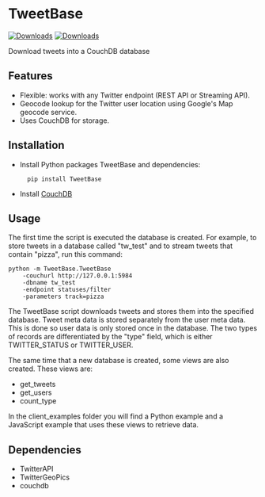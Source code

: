 TweetBase
=========
[![Downloads](https://pypip.in/d/TweetBase/badge.png)](https://crate.io/packages/TweetBase)
[![Downloads](https://pypip.in/v/TweetBase/badge.png)](https://crate.io/packages/TweetBase) 

Download tweets into a CouchDB database

Features
--------

* Flexible: works with any Twitter endpoint (REST API or Streaming API).
* Geocode lookup for the Twitter user location using Google's Map geocode service.
* Uses CouchDB for storage.

Installation
------------

* Install Python packages TweetBase and dependencies:

		pip install TweetBase

* Install [CouchDB](http://couchdb.apache.org)

Usage
-----

The first time the script is executed the database is created.  For example, to store tweets in a database called "tw_test" and to stream tweets that contain "pizza", run this command:

	python -m TweetBase.TweetBase 
		-couchurl http://127.0.0.1:5984
		-dbname tw_test 
		-endpoint statuses/filter 
		-parameters track=pizza
		
The TweetBase script downloads tweets and stores them into the specified database.  Tweet meta data is stored separately from the user meta data.  This is done so user data is only stored once in the database.  The two types of records are differentiated by the "type" field, which is either TWITTER\_STATUS or TWITTER\_USER.  

The same time that a new database is created, some views are also created.  These views are:

* get\_tweets
* get\_users
* count\_type

In the client_examples folder you will find a Python example and a JavaScript example that uses these views to retrieve data.

Dependencies
------------
* TwitterAPI
* TwitterGeoPics
* couchdb
